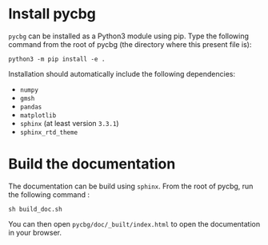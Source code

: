 Install pycbg
=============

`pycbg` can be installed as a Python3 module using pip. Type the following command from the root of pycbg (the directory where this present file is): 

```
python3 -m pip install -e .
```

Installation should automatically include the following dependencies: 
 - `numpy`
 - `gmsh`
 - `pandas`
 - `matplotlib`
 - `sphinx` (at least version `3.3.1`)
 - `sphinx_rtd_theme`

Build the documentation
=======================

The documentation can be build using `sphinx`. From the root of pycbg, run the following command :

```
sh build_doc.sh
```

You can then open `pycbg/doc/_built/index.html` to open the documentation in your browser.
